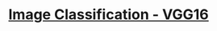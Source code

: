 # [Image Classification - VGG16](https://www.youtube.com/watch?v=oE-QtziWOL0&list=PLrRnykBogkdjFTC4cOxlZiGZexaBbQnc4&index=1)

